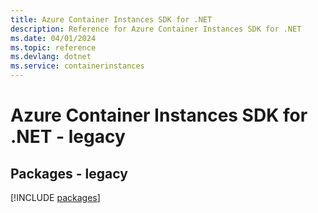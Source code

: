 ```yaml
---
title: Azure Container Instances SDK for .NET
description: Reference for Azure Container Instances SDK for .NET
ms.date: 04/01/2024
ms.topic: reference
ms.devlang: dotnet
ms.service: containerinstances
---
```

# Azure Container Instances SDK for .NET - legacy
## Packages - legacy
[!INCLUDE [packages](container-instances-index.md)]